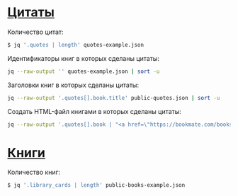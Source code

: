 # [Цитаты](/quotes/)

Количество цитат:

```bash
$ jq '.quotes | length' quotes-example.json 
```

Идентификаторы книг в которых сделаны цитаты:

```bash
jq --raw-output '' quotes-example.json | sort -u
```

Заголовки книг в которых сделаны цитаты:

```bash
jq --raw-output '.quotes[].book.title' public-quotes.json | sort -u
```

Создать HTML-файл книгами в которых сделаны цитаты:

```bash
jq --raw-output '.quotes[].book | "<a href=\"https://bookmate.com/books/" + .uuid + "\">" + .title + "</a> (" + (.quotes_count|tostring) + " всех цитат)<br/>"' public-quotes.json | sort -u > books.html
```

# [Книги]((/books-private/))

Количество книг:

```bash
$ jq '.library_cards | length' public-books-example.json 
```
